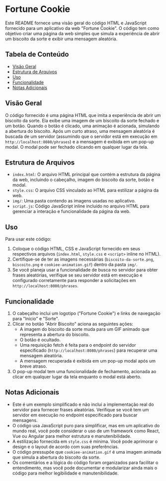 # Fortune Cookie

Este README fornece uma visão geral do código HTML e JavaScript fornecido para um aplicativo da web "Fortune Cookie". O código tem como objetivo criar uma página da web simples que simula a experiência de abrir um biscoito da sorte e exibir uma mensagem aleatória.

## Tabela de Conteúdo

- [Visão Geral](#visão-geral)
- [Estrutura de Arquivos](#estrutura-de-arquivos)
- [Uso](#uso)
- [Funcionalidade](#funcionalidade)
- [Notas Adicionais](#notas-adicionais)

## Visão Geral

O código fornecido é uma página HTML que imita a experiência de abrir um biscoito da sorte. Ela exibe uma imagem de um biscoito da sorte fechado e um botão. Quando o botão é clicado, uma animação é acionada, simulando a abertura do biscoito. Após um curto atraso, uma mensagem aleatória é buscada de um servidor (assumindo que o servidor está em execução em `http://localhost:8080/phrases`) e a mensagem é exibida em um pop-up modal. O modal pode ser fechado clicando em qualquer lugar da tela.

## Estrutura de Arquivos

- `index.html`: O arquivo HTML principal que contém a estrutura da página da web, incluindo o cabeçalho, imagem do biscoito da sorte, botão e modal.
- `style.css`: O arquivo CSS vinculado ao HTML para estilizar a página da web.
- `img/`: Uma pasta contendo as imagens usadas no aplicativo.
- `script.js`: Código JavaScript inline incluído no arquivo HTML para gerenciar a interação e funcionalidade da página da web.

## Uso

Para usar este código:

1. Coloque o código HTML, CSS e JavaScript fornecido em seus respectivos arquivos (`index.html`, `style.css` e `<script>` inline no HTML).
2. Certifique-se de ter as imagens necessárias (`biscoito-da-sorte.png`, `biscoito.png` e `cookiee-animation.gif`) dentro da pasta `img/`.
3. Se você planeja usar a funcionalidade de busca no servidor para obter frases aleatórias, verifique se seu servidor está em execução e configurado corretamente para responder a solicitações em `http://localhost:8080/phrases`.

## Funcionalidade

1. O cabeçalho inclui um logotipo ("Fortune Cookie") e links de navegação para "Inicio" e "Sorte".
2. Clicar no botão "Abrir Biscoito" aciona as seguintes ações:
   - A imagem do biscoito da sorte muda para um GIF animado que representa a abertura do biscoito.
   - O botão é ocultado.
   - Uma requisição fetch é feita para o endpoint do servidor especificado (`http://localhost:8080/phrases`) para recuperar uma mensagem aleatória.
   - A mensagem recuperada é exibida em um pop-up modal após um breve atraso.
3. O pop-up modal tem uma funcionalidade de fechamento, acionada ao clicar em qualquer lugar da tela enquanto o modal está aberto.

## Notas Adicionais

- Este é um exemplo simplificado e não inclui a implementação real do servidor para fornecer frases aleatórias. Verifique se você tem um servidor em execução no endpoint especificado para buscar mensagens.
- O código usa JavaScript puro para simplificar, mas em um aplicativo do mundo real, você pode considerar o uso de um framework como React, Vue ou Angular para melhor estrutura e manutenibilidade.
- A estilização fornecida em `style.css` é mínima. Você pode aprimorar o design e o layout de acordo com suas preferências.
- O código pressupõe que `cookiee-animation.gif` é uma imagem animada que simula a abertura do biscoito da sorte.
- Os comentários e a lógica do código foram organizados para facilitar o entendimento, mas você pode documentar e modularizar ainda mais o código para melhor legibilidade e manutenibilidade.
